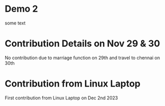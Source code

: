 # Demo 2

some text

# Contribution Details on Nov 29 & 30

No contribution due to marriage function on 29th and travel to chennai on 30th

# Contribution from Linux Laptop

First contribution from Linux Laptop on Dec 2nd 2023
